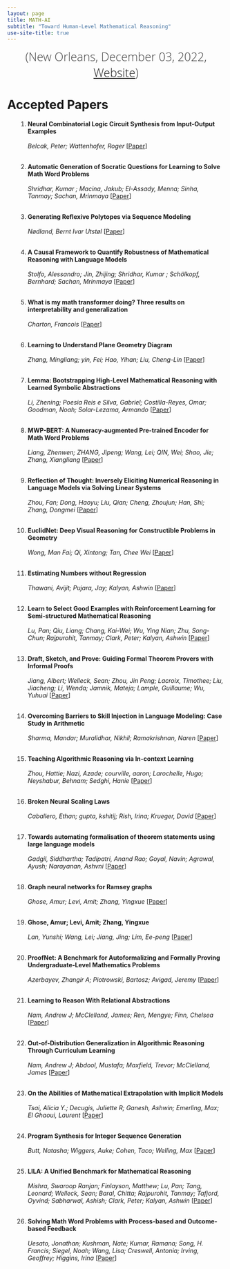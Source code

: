```yaml
---
layout: page
title: MATH-AI
subtitle: "Toward Human-Level Mathematical Reasoning"
use-site-title: true
---
```

<div class="venue" style="font-size: 27px; display: block; font-family: 'Open Sans', 'Helvetica Neue', Helvetica, Arial, sans-serif; font-weight: 300; color: #404040; text-align: center;">
  <!-- (NeurIPS 2022 Workshop: <a href="https://neurips.cc/Conferences/2022" target="_blank">Website</a>) <br> -->
  (New Orleans, December 03, 2022, <a href="https://neurips.cc/virtual/2022/workshop/50015" target="_blank">Website</a>)
</div>

# Accepted Papers

<div class="container">
  <ol>
    <!-- {% for p in site.data.papers %}
        <li id="{{ p[0] }}">
            <b>{{ p[1].title }}</b>
            <br>
            <i>{{ p[1].authors }}</i>
            {% if p[1].alt_url == "" %}
              (<a href="{{ site.baseurl }}/papers/KR2ML_2020_{{ p[0] }}.pdf">PDF</a>)
            {% elsif p[1].alt_url == "NONE" %}
              (PDF not available)
            {% else %}
              (<a href="{{ p[1].alt_url }}">PDF</a>)
            {% endif %}
        </li>
    {% endfor %} -->

  1. <b>Neural Combinatorial Logic Circuit Synthesis from Input-Output Examples</b><br>     
    <i>Belcak, Peter; Wattenhofer, Roger</i>
    [<a href="1.pdf">Paper</a>]
    <!-- [<a href="posters/1.png">Poster</a>]
    [<a href="">GatherTown</a>]
    [<a href="">Video</a>]  -->
    <br><br>

  2. <b>Automatic Generation of Socratic Questions for Learning to Solve Math Word Problems</b><br>     
    <i>Shridhar, Kumar ; Macina, Jakub; El-Assady, Menna; Sinha, Tanmay; Sachan, Mrinmaya</i>
    [<a href="2.pdf">Paper</a>]
    <!-- [<a href="posters/2.png">Poster</a>]
    [<a href="">GatherTown</a>]
    [<a href="">Video</a>] -->
    <br><br>

  3. <b>Generating Reflexive Polytopes via Sequence Modeling</b><br>     
    <i>Nødland, Bernt Ivar Utstøl</i>
    [<a href="3.pdf">Paper</a>]
    <!-- [<a href="posters/2.png">Poster</a>]
    [<a href="">GatherTown</a>]
    [<a href="">Video</a>] -->
    <br><br>
  

  4. <b>A Causal Framework to Quantify Robustness of Mathematical Reasoning with Language Models</b><br>     
    <i>Stolfo, Alessandro; Jin, Zhijing; Shridhar, Kumar ; Schölkopf, Bernhard; Sachan, Mrinmaya</i>
    [<a href="4.pdf">Paper</a>]
    <!-- [<a href="posters/2.png">Poster</a>]
    [<a href="">GatherTown</a>]
    [<a href="">Video</a>] -->
    <br><br>

  5. <b>What is my math transformer doing? Three results on interpretability and generalization</b><br>     
    <i>Charton, Francois</i>
    [<a href="5.pdf">Paper</a>]
    <!-- [<a href="posters/2.png">Poster</a>]
    [<a href="">GatherTown</a>]
    [<a href="">Video</a>] -->
    <br><br>

  6. <b>Learning to Understand Plane Geometry Diagram</b><br>     
    <i>Zhang, Mingliang; yin, Fei; Hao, Yihan; Liu, Cheng-Lin</i>
    [<a href="6.pdf">Paper</a>]
    <!-- [<a href="posters/1.png">Poster</a>]
    [<a href="">GatherTown</a>]
    [<a href="">Video</a>]  -->
    <br><br>

  7. <b>Lemma: Bootstrapping High-Level Mathematical Reasoning with Learned Symbolic Abstractions</b><br>     
    <i>Li, Zhening; Poesia Reis e Silva, Gabriel; Costilla-Reyes, Omar; Goodman, Noah; Solar-Lezama, Armando</i>
    [<a href="7.pdf">Paper</a>]
    <!-- [<a href="posters/2.png">Poster</a>]
    [<a href="">GatherTown</a>]
    [<a href="">Video</a>] -->
    <br><br>

  8. <b>MWP-BERT: A Numeracy-augmented Pre-trained Encoder for Math Word Problems</b><br>     
    <i>Liang, Zhenwen; ZHANG, Jipeng; Wang, Lei; QIN, Wei; Shao, Jie; Zhang, Xiangliang</i>
    [<a href="8.pdf">Paper</a>]
    <!-- [<a href="posters/2.png">Poster</a>]
    [<a href="">GatherTown</a>]
    [<a href="">Video</a>] -->
    <br><br>
  

  9. <b>Reflection of Thought: Inversely Eliciting Numerical Reasoning in Language Models via Solving Linear Systems</b><br>     
    <i>Zhou, Fan; Dong, Haoyu; Liu, Qian; Cheng, Zhoujun; Han, Shi; Zhang, Dongmei</i>
    [<a href="9.pdf">Paper</a>]
    <!-- [<a href="posters/2.png">Poster</a>]
    [<a href="">GatherTown</a>]
    [<a href="">Video</a>] -->
    <br><br>

  10. <b>EuclidNet: Deep Visual Reasoning for Constructible Problems in Geometry</b><br>     
    <i>Wong, Man Fai; Qi, Xintong; Tan, Chee Wei</i>
    [<a href="10.pdf">Paper</a>]
    <!-- [<a href="posters/2.png">Poster</a>]
    [<a href="">GatherTown</a>]
    [<a href="">Video</a>] -->
    <br><br>

  11. <b>Estimating Numbers without Regression</b><br>     
    <i>Thawani, Avijit; Pujara, Jay; Kalyan, Ashwin</i>
    [<a href="11.pdf">Paper</a>]
    <!-- [<a href="posters/1.png">Poster</a>]
    [<a href="">GatherTown</a>]
    [<a href="">Video</a>]  -->
    <br><br>

  12. <b>Learn to Select Good Examples with Reinforcement Learning for Semi-structured Mathematical Reasoning</b><br>     
    <i>Lu, Pan; Qiu, Liang; Chang, Kai-Wei; Wu, Ying Nian; Zhu, Song-Chun; Rajpurohit, Tanmay; Clark, Peter; Kalyan, Ashwin</i>
    [<a href="12.pdf">Paper</a>]
    <!-- [<a href="posters/2.png">Poster</a>]
    [<a href="">GatherTown</a>]
    [<a href="">Video</a>] -->
    <br><br>

  13. <b>Draft, Sketch, and Prove: Guiding Formal Theorem Provers with Informal Proofs</b><br>     
    <i>Jiang, Albert; Welleck, Sean; Zhou, Jin Peng; Lacroix, Timothee; Liu, Jiacheng; Li, Wenda; Jamnik, Mateja; Lample, Guillaume; Wu, Yuhuai</i>
    [<a href="13.pdf">Paper</a>]
    <!-- [<a href="posters/2.png">Poster</a>]
    [<a href="">GatherTown</a>]
    [<a href="">Video</a>] -->
    <br><br>
  
  14. <b>Overcoming Barriers to Skill Injection in Language Modeling: Case Study in Arithmetic</b><br>     
    <i>Sharma, Mandar; Muralidhar, Nikhil; Ramakrishnan, Naren</i>
    [<a href="14.pdf">Paper</a>]
    <!-- [<a href="posters/2.png">Poster</a>]
    [<a href="">GatherTown</a>]
    [<a href="">Video</a>] -->
    <br><br>

  15. <b>Teaching Algorithmic Reasoning via In-context Learning</b><br>     
    <i>Zhou, Hattie; Nazi, Azade; courville, aaron; Larochelle, Hugo; Neyshabur, Behnam; Sedghi, Hanie</i>
    [<a href="15.pdf">Paper</a>]
    <!-- [<a href="posters/2.png">Poster</a>]
    [<a href="">GatherTown</a>]
    [<a href="">Video</a>] -->
    <br><br>

  16. <b>Broken Neural Scaling Laws</b><br>     
    <i>Caballero, Ethan; gupta, kshitij; Rish, Irina; Krueger, David</i>
    [<a href="16.pdf">Paper</a>]
    <!-- [<a href="posters/1.png">Poster</a>]
    [<a href="">GatherTown</a>]
    [<a href="">Video</a>]  -->
    <br><br>

  17. <b>Towards automating formalisation of theorem statements using large language models</b><br>     
    <i>Gadgil, Siddhartha; Tadipatri, Anand Rao; Goyal, Navin; Agrawal, Ayush; Narayanan, Ashvni</i>
    [<a href="17.pdf">Paper</a>]
    <!-- [<a href="posters/2.png">Poster</a>]
    [<a href="">GatherTown</a>]
    [<a href="">Video</a>] -->
    <br><br>

  18. <b>Graph neural networks for Ramsey graphs</b><br>     
    <i>Ghose, Amur; Levi, Amit; Zhang, Yingxue</i>
    [<a href="18.pdf">Paper</a>]
    <!-- [<a href="posters/2.png">Poster</a>]
    [<a href="">GatherTown</a>]
    [<a href="">Video</a>] -->
    <br><br>
  
  19. <b>Ghose, Amur; Levi, Amit; Zhang, Yingxue</b><br>     
    <i>Lan, Yunshi; Wang, Lei; Jiang, Jing; Lim, Ee-peng</i>
    [<a href="19.pdf">Paper</a>]
    <!-- [<a href="posters/2.png">Poster</a>]
    [<a href="">GatherTown</a>]
    [<a href="">Video</a>] -->
    <br><br>

  20. <b>ProofNet: A Benchmark for Autoformalizing and Formally Proving Undergraduate-Level Mathematics Problems</b><br>     
    <i>Azerbayev, Zhangir A; Piotrowski, Bartosz; Avigad, Jeremy</i>
    [<a href="20.pdf">Paper</a>]
    <!-- [<a href="posters/2.png">Poster</a>]
    [<a href="">GatherTown</a>]
    [<a href="">Video</a>] -->
    <br><br>

  21. <b>Learning to Reason With Relational Abstractions</b><br>     
    <i>Nam, Andrew J; McClelland, James; Ren, Mengye; Finn, Chelsea</i>
    [<a href="21.pdf">Paper</a>]
    <!-- [<a href="posters/1.png">Poster</a>]
    [<a href="">GatherTown</a>]
    [<a href="">Video</a>]  -->
    <br><br>

  22. <b>Out-of-Distribution Generalization in Algorithmic Reasoning Through Curriculum Learning</b><br>     
    <i>Nam, Andrew J; Abdool, Mustafa; Maxfield, Trevor; McClelland, James</i>
    [<a href="22.pdf">Paper</a>]
    <!-- [<a href="posters/2.png">Poster</a>]
    [<a href="">GatherTown</a>]
    [<a href="">Video</a>] -->
    <br><br>

  23. <b>On the Abilities of Mathematical Extrapolation with Implicit Models</b><br>     
    <i>Tsai, Alicia Y.; Decugis, Juliette R; Ganesh, Ashwin; Emerling, Max; El Ghaoui, Laurent</i>
    [<a href="23.pdf">Paper</a>]
    <!-- [<a href="posters/2.png">Poster</a>]
    [<a href="">GatherTown</a>]
    [<a href="">Video</a>] -->
    <br><br>

  24. <b>Program Synthesis for Integer Sequence Generation</b><br>     
    <i>Butt, Natasha; Wiggers, Auke; Cohen, Taco; Welling, Max</i>
    [<a href="24.pdf">Paper</a>]
    <!-- [<a href="posters/2.png">Poster</a>]
    [<a href="">GatherTown</a>]
    [<a href="">Video</a>] -->
    <br><br>

  25. <b>LILA: A Unified Benchmark for Mathematical Reasoning</b><br>     
    <i>Mishra, Swaroop Ranjan; Finlayson, Matthew; Lu, Pan; Tang, Leonard; Welleck, Sean; Baral, Chitta; Rajpurohit, Tanmay; Tafjord, Oyvind; Sabharwal, Ashish; Clark, Peter; Kalyan, Ashwin</i>
    [<a href="25.pdf">Paper</a>]
    <!-- [<a href="posters/2.png">Poster</a>]
    [<a href="">GatherTown</a>]
    [<a href="">Video</a>] -->
    <br><br>

  26. <b>Solving Math Word Problems with Process-based and Outcome-based Feedback</b><br>     
    <i>Uesato, Jonathan; Kushman, Nate; Kumar, Ramana; Song, H. Francis; Siegel, Noah; Wang, Lisa; Creswell, Antonia; Irving, Geoffrey; Higgins, Irina</i>
    [<a href="26.pdf">Paper</a>]
    <!-- [<a href="posters/1.png">Poster</a>]
    [<a href="">GatherTown</a>]
    [<a href="">Video</a>]  -->
    <br><br>

</ol>
</div>

